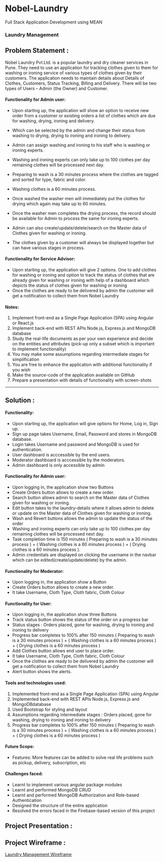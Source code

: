 # Nobel-Laundry
 Full Stack Application Development using MEAN
 
### Laundry Management
<!-- - [Problem statement](https://github.com/ineffable23/Laundry-Management/tree/main/Laundry-Firebase#problem-statement-)
- [Solution](https://github.com/ineffable23/Laundry-Management/tree/main/Laundry-Firebase#solution-)
- [Project Presentation](https://github.com/ineffable23/Laundry-Management/tree/main/Laundry-Firebase#project-presentation-)
- [Project Wireframe](https://github.com/ineffable23/Laundry-Management/tree/main/Laundry-Firebase#project-wireframe-)
- [Challenges Faced](https://github.com/ineffable23/Laundry-Management/tree/main/Laundry-Firebase#challenges-faced)
- [Future Scope](https://github.com/ineffable23/Laundry-Management/tree/main/Laundry-Firebase#future-scope) -->


## Problem Statement :

Nobel Laundry Pvt.Ltd. is a popular laundry and dry cleaner services in Pune. They need to use an application for tracking clothes given to them for washing or ironing service of various types of clothes given by their customers. The application needs to maintain details about Details of Clothes, Customers, Status Tracking, Billing and Delivery. 
There will be two types of Users – Admin (the Owner) and Customer. 


#### Functionality for Admin user: 

- Upon starting up, the application will show an option to receive new order from a customer or existing orders a list of clothes which are due for washing, drying, ironing and delivery. 
- Which can be selected by the admin and change their status from washing to drying, drying to ironing and ironing to delivery.
- Admin can assign washing and ironing to his staff who is washing or ironing experts.
- Washing and ironing experts can only take up to 100 clothes per day remaining clothes will be processed next day.
- Preparing to wash is a 30 minutes process where the clothes are tagged and sorted for type, fabric and color.
- Washing clothes is a 60 minutes process. 

- Once washed the washer men will immediately put the clothes for drying which again may take up to 60 minutes. 
- Once the washer men completes the drying process, the record should be available for Admin to process the same for ironing experts.
- Admin can also create/update/delete/search on the Master data of Clothes given for washing or ironing.
- The clothes given by a customer will always be displayed together but can have various stages in process.


#### Functionality for Service Advisor:

- Upon starting up, the application will give 2 options. One to add clothes for washing or ironing and option to track the status of clothes that are already given for washing or ironing with help of a dashboard which depicts the status of clothes given for washing or ironing
- Once the clothes are ready to be delivered by admin the customer will get a notification to collect them from Nobel Laundry


#### Notes:

1.	Implement front-end as a Single Page Application (SPA) using Angular or React.js
2.	Implement back-end with REST APIs Node.js, Express.js and MongoDB database
3.	Study the real-life documents as per your own experience and decide on the entities and attributes (pick-up only a subset which is important to implement functionality)
4.	You may make some assumptions regarding intermediate stages for simplification
5.	You are free to enhance the application with additional functionality if you wish
6.	Make the source-code of the application available on GitHub 
7.	Prepare a presentation with details of functionality with screen-shots

<hr>

## Solution : 

#### Functionality:

- Upon starting up, the application will give options for Home, Log in, Sign up.
- Sign up page takes Username, Email, Password and stores in MongoDB database.
- Login takes Username and password and MongoDB is used for authentication.
- User dashboard is acccessible by the end users.
- Moderator dashboard is acccessible by the moderators.
- Admin dashboard is only accessible by admin 


#### Functionality for Admin user: 

- Upon logging in, the application show two Buttons 
- Create Orders button allows to create a new order.
- Search button allows admin to search on the Master data of Clothes given for washing or ironing.
- Edit button takes to the laundry-details where it allows admin to delete or update on the Master data of Clothes given for washing or ironing.
- Wash and Revert buttons allows the admin to update the status of the order
- Washing and ironing experts can only take up to 100 clothes per day remaining clothes will be processed next day.
- Task completion time is 150 minutes ( Preparing to wash is a 30 minutes process ) + ( Washing clothes is a 60 minutes process ) + ( Drying clothes is a 60 minutes process ).
- Admin credentials are displayed on clicking the username in the navbar which can be edited(create/update/delete) by the admin.


#### Functionality for Moderator:

- Upon logging in, the application show a Button
- Create Orders button allows to create a new order.
- It take Username, Cloth Type, Cloth fabric, Cloth Colour


#### Functionality for User:

- Upon logging in, the application show three Buttons 
- Track status button shows the status of the order on a progress bar 
- Status stages : Orders placed, gone for washing, drying to ironing and ironing to delivery
- Progress bar completes to 100% after 150 minutes ( Preparing to wash is a 30 minutes process ) + ( Washing clothes is a 60 minutes process ) + ( Drying clothes is a 60 minutes process )
- Add Clothes button allows end user to place order.
- It take Username, Cloth Type, Cloth fabric, Cloth Colour
- Once the clothes are ready to be delivered by admin the customer will get a notification to collect them from Nobel Laundry
- Alert button shows the alerts.


#### Tools and technologies used:

1.	Implemented front-end as a Single Page Application (SPA) using Angular
2.	Implemented back-end with REST APIs Node.js, Express.js and MongoDBdatabase
3.	Used Bootstrap for styling and layout
4.	Assumptions regarding intermediate stages : Orders placed, gone for washing, drying to ironing and ironing to delivery
5.	Progress bar completes to 100% after 150 minutes ( Preparing to wash is a 30 minutes process ) + ( Washing clothes is a 60 minutes process ) + ( Drying clothes is a 60 minutes process )

#### Future Scope:

- Features: More features can be added to solve real life problems such as pickup, delivery, subscription, etc

#### Challenges faced:

- Learnt to implement various angular package modules
- Learnt and performed MongoDB CRUD
- Learnt and performed MongoDB Authorization and Role-based Authentication
- Designed the structure of the entire application
- Resolved the errors faced in the Firebase-based version of this project
  
 ## Project Presentation :
<!--  - [Laundry-Management-Presentation](https://user-images.githubusercontent.com/49369387/163675567-aa56e2e5-1014-4d99-8107-6a55e04999db.mp4) -->
<!-- [<img src="https://i.ytimg.com/vi/Hc79sDi3f0U/maxresdefault.jpg" width="50%">](https://user-images.githubusercontent.com/49369387/163678116-f4fc24cf-5b87-40e3-a9a2-855fa8eaf1da.mp4 "Now in Android: 55") -->


 ## Project Wireframe :
 [Laundry Management Wireframe](https://github.com/ineffable23/Nobel-Laundry/blob/main/Wireframe.drawio.png)
